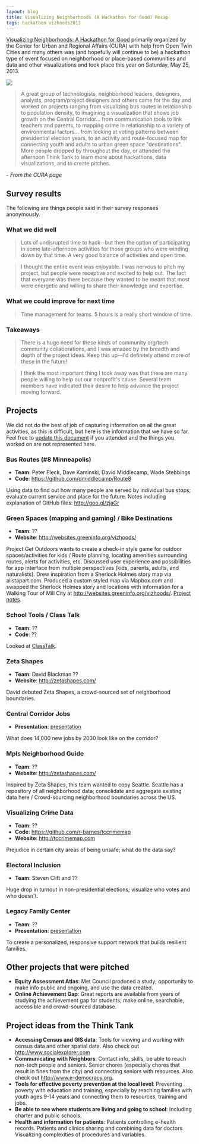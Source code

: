 ```yaml
---
layout: blog 
title: Visualizing Neighborhoods (A Hackathon for Good) Recap
tags: hackathon vizhoods2013
---
```


[Visualizing Neighborhoods: A Hackathon for Good](http://www.cura.umn.edu/visualizingneighborhoods)
primarily organized by the Center for Urban and Regional Affairs (CURA) with
help from Open Twin Cities and many others was (and hopefully will continue to
be) a hackathon type of event focused on neighborhood or place-based
communities and data and other visualizations and took place this year on
Saturday, May 25, 2013.

<img src="http://www.cura.umn.edu/sites/cura.advantagelabs.com/files/vizhoods_hackathon.jpg"/>

> A great group of technologists, neighborhood leaders, designers, analysts,
> program/project designers and others came for the day and worked on projects
> ranging from visualizing bus routes in relationship to population density, to
> imagining a visualization that shows job growth on the Central Corridor...
> from communication tools to link teachers and parents, to mapping crime in
> relationship to a variety of environmental factors... from looking at voting
> patterns between presidential election years, to an activity and
> route-focused map for connecting youth and adults to urban green space
> "destinations".  More people dropped by throughout the day, or attended the
> afternoon Think Tank to learn more about hackathons, data visualizations, and
> to create pitches.

*- From the CURA page*
      
## Survey results
      
The following are things people said in their survey responses anonymously.
      
### What we did well
      
> Lots of undisrupted time to hack--but then the option of participating in
> some late-afternoon activities for those groups who were winding down by that
> time. A very good balance of activities and open time.
      
> I thought the entire event was enjoyable. I was nervous to pitch my project,
> but people were receptive and excited to help out. The fact that everyone was
> there because they wanted to be meant that most were energetic and willing to
> share their knowledge and expertise.

### What we could improve for next time

> Time management for teams. 5 hours is a really short window of time.

### Takeaways

> There is a huge need for these kinds of community org/tech community
> collaborations, and I was amazed by the breadth and depth of the project
> ideas. Keep this up--I'd definitely attend more of these in the future!

> I think the most important thing I took away was that there are many people
> willing to help out our nonprofit's cause. Several team members have
> indicated their desire to help advance the project moving forward.

## Projects

We did not do the best of job of capturing information on all the great
activities, as this is difficult, but here is the information that we have so
far.  Feel free to [update this document](https://docs.google.com/document/d/1G5BqpuYyPYFEaFUasunVxaCQIqVxjq1RKlWQhT2cBRQ/edit)
if you attended and the things you worked on are not represented here.
      
### Bus Routes (#8 Minneapolis)

- **Team**: Peter Fleck, Dave Kaminski, David Middlecamp, Wade Stebbings
- **Code**: <https://github.com/dmiddlecamp/Route8>

Using data to find out how many people are served by individual bus stops;
evaluate current service and place for the future.  Notes including explanation
of GitHub files: <http://goo.gl/zjaGr>

### Green Spaces (mapping and gaming) / Bike Destinations
        
- **Team**: ??
- **Website**: <http://websites.greeninfo.org/vizhoods/>

Project Get Outdoors wants to create a check-in style game for outdoor
spaces/activities for kids / Route planning, locating amenities surrounding
routes, alerts for activities, etc.  Discussed user experience and
possibilities for app interface from multiple perspectives (kids, parents,
adults, and naturalists).  Drew inspiration from a Sherlock Holmes story map
via alistapart.com.  Produced a custom styled map via Mapbox.com and swapped
the Sherlock Holmes story and locations with information for a Walking Tour of
Mill City at <http://websites.greeninfo.org/vizhoods/>. 
[Project notes](https://docs.google.com/document/d/1xkgRAvxyd03iYPcg1cLd1eEzz5mEq98fkofJuw3sEvM/edit#heading=h.652887ravcdb).
      
### School Tools / Class Talk

- **Team**: ??
- **Code**: ??

Looked at [ClassTalk](http://classtalk.org).
      
### Zeta Shapes

- **Team**: David Blackman ??
- **Website**: <http://zetashapes.com/>
 
David debuted Zeta Shapes, a crowd-sourced set of neighborhood boundaries.

### Central Corridor Jobs

- **Presentation**: [presentation](https://docs.google.com/file/d/0Bw5wm0yduEBNUFBjVmdxT0JKZU0/edit?usp=sharing)

What does 14,000 new jobs by 2030 look like on the corridor?

### Mpls Neighborhood Guide

- **Team**: ??
- **Website**: <http://zetashapes.com/>

Inspired by Zeta Shapes, this team wanted to copy Seattle.  Seattle has a
repository of all neighborhood data; consolidate and aggregate existing data
here / Crowd-sourcing neighborhood boundaries across the US.

### Visualizing Crime Data

- **Team**: ??
- **Code**: <https://github.com/r-barnes/tccrimemap>
- **Website**: <http://tccrimemap.com>

Prejudice in certain city areas of being unsafe; what do the data say?

### Electoral Inclusion

- **Team**: Steven Clift and ??

Huge drop in turnout in non-presidential elections; visualize who votes and who
doesn't.

### Legacy Family Center

- **Team**: ??
- **Presentation**: [presentation](https://docs.google.com/file/d/0B9kFCdxQ11AOck9xN2ktU1BQYms/edit?usp=sharing)

To create a personalized, responsive support network that builds resilient families.

## Other projects that were pitched

- **Equity Assessment Atlas**: Met Council produced a study; opportunity to
  make info public and ongoing, and use the data created.
- **Online Achievement Gap**: Great reports are available from years of
  studying the achievement gap for students; make online, searchable,
  accessible and crowd-sourced database.

## Project ideas from the Think Tank

- **Accessing Census and GIS data**: Tools for viewing and working with census
  data and other spatial data.  Also check out <http://www.socialexplorer.com>
- **Communicating with Neighbors**: Contact info, skills, be able to reach
  non-tech people and seniors.  Senior chores (especially chores that result in
  fines from the city) and connecting seniors with resources.  Also check out
  <http://www.e-democracy.org>.
- **Tools for effective poverty prevention at the local level**: Preventing
  poverty with education and training, especially by reaching families with
  youth ages 9-14 years and connecting them to resources, training and jobs.
- **Be able to see where students are living and going to school**: Including
  charter and public schools.
- **Health and information for patients**: Patients controlling e-health
  records.  Patients and clinics sharing and combining data for doctors.
  Visualizing complexities of procedures and variables.
